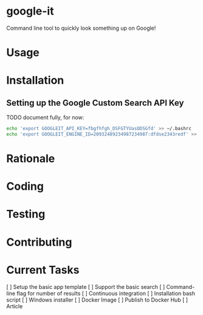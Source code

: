 # google-it

Command line tool to quickly look something up on Google!

# Usage

# Installation

## Setting up the Google Custom Search API Key

TODO document fully, for now:

```bash
echo 'export GOOGLEIT_API_KEY=fbgfhfgh_DSFGTYUasDDSGfd' >> ~/.bashrc
echo 'export GOOGLEIT_ENGINE_ID=20932489234987234987:dfdse2343redf' >> ~/.bashrc
```

# Rationale

# Coding

# Testing

# Contributing

# Current Tasks

[ ] Setup the basic app template
[ ] Support the basic search
[ ] Command-line flag for number of results
[ ] Continuous integration
[ ] Installation bash script
[ ] Windows installer
[ ] Docker Image
[ ] Publish to Docker Hub
[ ] Article

